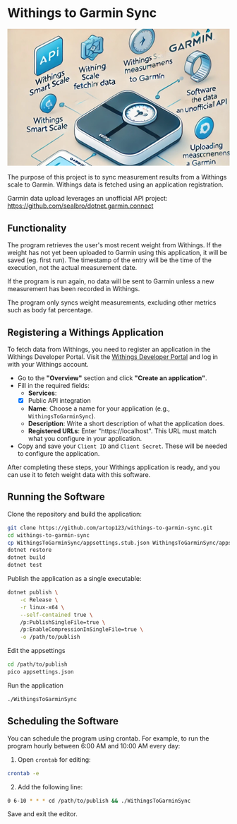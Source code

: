 ﻿# Withings to Garmin Sync

![Withings to Garmin Header](assets/header.jpg)

The purpose of this project is to sync measurement results from a Withings scale to Garmin. Withings data is fetched using an application registration.

Garmin data upload leverages an unofficial API project: https://github.com/sealbro/dotnet.garmin.connect

## Functionality

The program retrieves the user's most recent weight from Withings. If the weight has not yet been uploaded to Garmin using this application, it will be saved (eg. first run). The timestamp of the entry will be the time of the execution, not the actual measurement date.

If the program is run again, no data will be sent to Garmin unless a new measurement has been recorded in Withings.

The program only syncs weight measurements, excluding other metrics such as body fat percentage.

## Registering a Withings Application

To fetch data from Withings, you need to register an application in the Withings Developer Portal.
Visit the [Withings Developer Portal](https://developer.withings.com/) and log in with your Withings account. 
- Go to the **"Overview"** section and click **"Create an application"**.
- Fill in the required fields:
    - **Services**:
	- [x] Public API integration					 
    - **Name**: Choose a name for your application (e.g., `WithingsToGarminSync`).
	- **Description**: Write a short description of what the application does.
	- **Registered URLs**: Enter "https://localhost". This URL must match what you configure in your application.
- Copy and save your `Client ID` and `Client Secret`. These will be needed to configure the application.

After completing these steps, your Withings application is ready, and you can use it to fetch weight data with this software.

## Running the Software

Clone the repository and build the application:

```bash
git clone https://github.com/artop123/withings-to-garmin-sync.git
cd withings-to-garmin-sync
cp WithingsToGarminSync/appsettings.stub.json WithingsToGarminSync/appsettings.json
dotnet restore
dotnet build
dotnet test
```

Publish the application as a single executable:

```bash
dotnet publish \
    -c Release \
    -r linux-x64 \
    --self-contained true \
    /p:PublishSingleFile=true \
    /p:EnableCompressionInSingleFile=true \
    -o /path/to/publish
```

Edit the appsettings

```bash
cd /path/to/publish
pico appsettings.json
```

Run the application

```bash
./WithingsToGarminSync
```

## Scheduling the Software

You can schedule the program using crontab. For example, to run the program hourly between 6:00 AM and 10:00 AM every day:

1. Open `crontab` for editing:

```bash
crontab -e
```

2. Add the following line:
```bash
0 6-10 * * * cd /path/to/publish && ./WithingsToGarminSync
```

Save and exit the editor.

